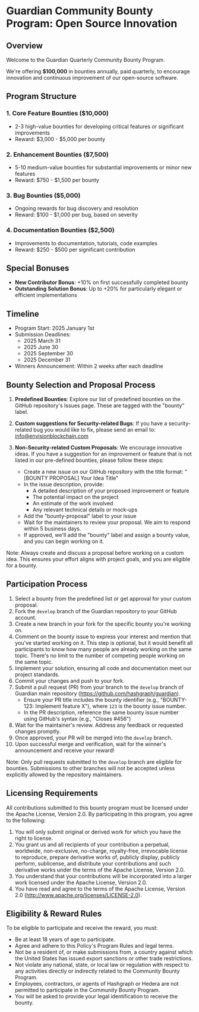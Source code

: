 # Guardian Community Bounty Program: Open Source Innovation

## Overview

Welcome to the Guardian Quarterly Community Bounty Program.

We're offering **$100,000** in bounties annually, paid quarterly, to encourage innovation and continuous improvement of our open-source software.

## Program Structure

### 1. Core Feature Bounties ($10,000)

- 2-3 high-value bounties for developing critical features or significant improvements
- Reward: $3,000 - $5,000 per bounty

### 2. Enhancement Bounties ($7,500)

- 5-10 medium-value bounties for substantial improvements or minor new features
- Reward: $750 - $1,500 per bounty

### 3. Bug Bounties ($5,000)

- Ongoing rewards for bug discovery and resolution
- Reward: $100 - $1,000 per bug, based on severity

### 4. Documentation Bounties ($2,500)

- Improvements to documentation, tutorials, code examples
- Reward: $250 - $500 per significant contribution

## Special Bonuses

- **New Contributor Bonus**: +10% on first successfully completed bounty
- **Outstanding Solution Bonus**: Up to +20% for particularly elegant or efficient implementations

## Timeline

- Program Start: 2025 January 1st
- Submission Deadlines:
  - 2025 March 31
  - 2025 June 30
  - 2025 September 30
  - 2025 December 31
- Winners Announcement: Within 2 weeks after each deadline

## Bounty Selection and Proposal Process

1. **Predefined Bounties**: Explore our list of predefined bounties on the GitHub repository's Issues page. These are tagged with the "bounty" label.

2. **Custom suggestions for Security-related Bugs**: If you have a security-related bug you would like to fix, please send an email to: <info@envisionblockchain.com>

3. **Non-Security-related Custom Proposals**: We encourage innovative ideas. If you have a suggestion for an improvement or feature that is not listed in our pre-defined bounties, please follow these steps:
   - Create a new issue on our GitHub repository with the title format: "[BOUNTY PROPOSAL] Your Idea Title"
   - In the issue description, provide:
      - A detailed description of your proposed improvement or feature
      - The potential impact on the project
      - An estimate of the work involved
      - Any relevant technical details or mock-ups
   - Add the "bounty-proposal" label to your issue
   - Wait for the maintainers to review your proposal. We aim to respond within 5 business days.
   - If approved, we'll add the "bounty" label and assign a bounty value, and you can begin working on it.

Note: Always create and discuss a proposal before working on a custom idea. This ensures your effort aligns with project goals, and you are eligible for a bounty.

## Participation Process

1. Select a bounty from the predefined list or get approval for your custom proposal.
2. Fork the `develop` branch of the Guardian repository to your GitHub account.
3. Create a new branch in your fork for the specific bounty you're working on.
4. Comment on the bounty issue to express your interest and mention that you've started working on it. This step is optional, but it would benefit all participants to know how many people are already working on the same topic. There's no limit to the number of competing people working on the same topic.
5. Implement your solution, ensuring all code and documentation meet our project standards.
6. Commit your changes and push to your fork.
7. Submit a pull request (PR) from your branch to the `develop` branch of Guardian main repository (<https://github.com/hashgraph/guardian>).
   - Ensure your PR title includes the bounty identifier (e.g., "BOUNTY-123: Implement feature X"), where `123` is the bounty issue number.
   - In the PR description, reference the same bounty issue number using GitHub's syntax (e.g., "Closes #456")
8. Wait for the maintainer's review. Address any feedback or requested changes promptly.
9. Once approved, your PR will be merged into the `develop` branch.
10. Upon successful merge and verification, wait for the winner's announcement and receive your reward!

Note: Only pull requests submitted to the `develop` branch are eligible for bounties. Submissions to other branches will not be accepted unless explicitly allowed by the repository maintainers.

## Licensing Requirements

All contributions submitted to this bounty program must be licensed under the Apache License, Version 2.0. By participating in this program, you agree to the following:

1. You will only submit original or derived work for which you have the right to license.
2. You grant us and all recipients of your contribution a perpetual, worldwide, non-exclusive, no-charge, royalty-free, irrevocable license to reproduce, prepare derivative works of, publicly display, publicly perform, sublicense, and distribute your contributions and such derivative works under the terms of the Apache License, Version 2.0.
3. You understand that your contributions will be incorporated into a larger work licensed under the Apache License, Version 2.0.
4. You have read and agree to the terms of the Apache License, Version 2.0 (<http://www.apache.org/licenses/LICENSE-2.0>).

## Eligibility & Reward Rules

To be eligible to participate and receive the reward, you must:

- Be at least 18 years of age to participate.
- Agree and adhere to this Policy's Program Rules and legal terms.
- Not be a resident of, or make submissions from, a country against which the United States has issued export sanctions or other trade restrictions.
- Not violate any national, state, or local law or regulation with respect to any activities directly or indirectly related to the Community Bounty Program.
- Employees, contractors, or agents of Hashgraph or Hedera are not permitted to participate in the Community Bounty Program.
- You will be asked to provide your legal identification to receive the bounty.
